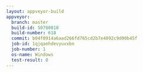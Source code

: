 ```yaml
---
layout: appveyor-build
appveyor:
  branch: master
  build-id: 50780810
  build-number: 618
  commit: b04f0914a6aad266fd765cd2b7e4092c9d90b45f
  job-id: 1qjqaehdevyuvxbn
  job-number: 1
  os-name: Windows
  test-result: 0
---
```

